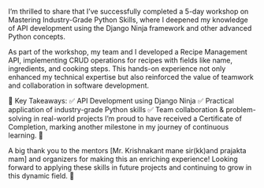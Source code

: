 I’m thrilled to share that I’ve successfully completed a 5-day workshop on Mastering Industry-Grade Python Skills, where I deepened my knowledge of API development using the Django Ninja framework and other advanced Python concepts.

As part of the workshop, my team and I developed a Recipe Management API, implementing CRUD operations for recipes with fields like name, ingredients, and cooking steps. This hands-on experience not only enhanced my technical expertise but also reinforced the value of teamwork and collaboration in software development.

🎯 Key Takeaways:
 ✅ API Development using Django Ninja
 ✅ Practical application of industry-grade Python skills
 ✅ Team collaboration & problem-solving in real-world projects
I’m proud to have received a Certificate of Completion, marking another milestone in my journey of continuous learning. 📜

A big thank you to the mentors [Mr. Krishnakant mane sir(kk)and prajakta mam] and organizers for making this an enriching experience! Looking forward to applying these skills in future projects and continuing to grow in this dynamic field. 🚀
